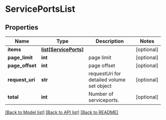# ServicePortsList

## Properties
Name | Type | Description | Notes
------------ | ------------- | ------------- | -------------
**items** | [**list[ServicePorts]**](ServicePorts.md) |  | [optional] 
**page_limit** | **int** | page limit | [optional] 
**page_offset** | **int** | page offset | [optional] 
**request_uri** | **str** | requestUri for detailed volume set object | [optional] 
**total** | **int** | Number of serviceports. | [optional] 

[[Back to Model list]](../README.md#documentation-for-models) [[Back to API list]](../README.md#documentation-for-api-endpoints) [[Back to README]](../README.md)


